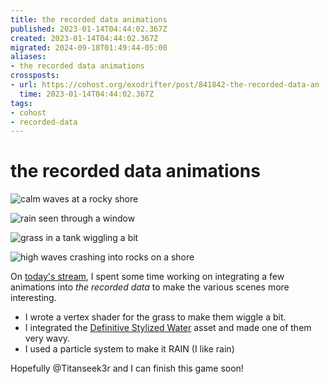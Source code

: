 ```yaml
---
title: the recorded data animations
published: 2023-01-14T04:44:02.367Z
created: 2023-01-14T04:44:02.367Z
migrated: 2024-09-18T01:49:44-05:00
aliases:
- the recorded data animations
crossposts:
- url: https://cohost.org/exodrifter/post/841842-the-recorded-data-an
  time: 2023-01-14T04:44:02.367Z
tags:
- cohost
- recorded-data
---
```


# the recorded data animations

![calm waves at a rocky shore](20230114044402-menu.gif)

![rain seen through a window](20230114044402-window.gif)

![grass in a tank wiggling a bit](20230114044402-grass.gif)

![high waves crashing into rocks on a shore](20230114044402-ocean.gif)

On [today's stream](../vods/20230113181838.md), I spent some time working on integrating a few animations into _the recorded data_ to make the various scenes more interesting.

- I wrote a vertex shader for the grass to make them wiggle a bit.
- I integrated the [Definitive Stylized Water](https://assetstore.unity.com/packages/vfx/shaders/definitive-stylized-water-87062) asset and made one of them very wavy.
- I used a particle system to make it RAIN (I like rain)

Hopefully @Titanseek3r and I can finish this game soon!
